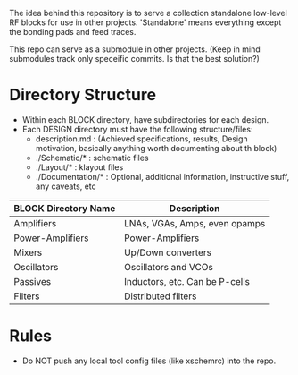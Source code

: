 The idea behind this repository is to serve a collection standalone low-level RF blocks for use in other projects. 'Standalone' means everything except the bonding pads and feed traces.

This repo can serve as a submodule in other projects. (Keep in mind submodules track only speceific commits. Is that the best solution?)

# Directory Structure
- Within each BLOCK directory, have subdirectories for each design.
- Each DESIGN directory must have the following structure/files:
	- description.md : (Achieved specifications, results, Design motivation, basically anything worth documenting about th block)
	- ./Schematic/* : schematic files
	- ./Layout/* : klayout files
	- ./Documentation/* : Optional, additional information, instructive stuff, any caveats, etc
	
| BLOCK Directory Name	| Description				|
|-----------------------|---------------------------------------|
|	Amplifiers	|	LNAs, VGAs, Amps, even opamps	|
|	Power-Amplifiers|	Power-Amplifiers		|
|	Mixers		|	Up/Down converters		|
|	Oscillators	|	Oscillators and VCOs		|
|	Passives	|	Inductors, etc. Can be P-cells	|
|	Filters		|	Distributed filters		|
	
# Rules
- Do NOT push any local tool config files (like xschemrc) into the repo.


